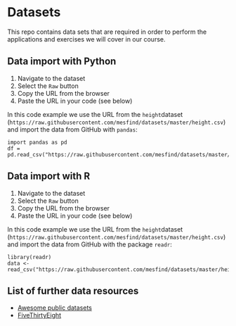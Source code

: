 # Datasets

This repo contains data sets that are required in order to perform the applications and exercises we will cover in our course. 

## Data import with Python

 1) Navigate to the dataset 
 2) Select the `Raw` button 
 3) Copy the URL from the browser
 4) Paste the URL in your code (see below) 
 
In this code example we use the URL from the `height`dataset (`https://raw.githubusercontent.com/mesfind/datasets/master/height.csv`) and import the data from GitHub with `pandas`: 

```{python}
import pandas as pd
df = pd.read_csv("https://raw.githubusercontent.com/mesfind/datasets/master/height.csv")
```

## Data import with R

 1) Navigate to the dataset 
 2) Select the `Raw` button 
 3) Copy the URL from the browser
 4) Paste the URL in your code (see below) 
 
In this code example we use the URL from the `height`dataset (`https://raw.githubusercontent.com/mesfind/datasets/master/height.csv`) and import the data from GitHub with the package `readr`: 

```{r}
library(readr)
data <- read_csv("https://raw.githubusercontent.com/mesfind/datasets/master/height.csv")
```

## List of further data resources

- [Awesome public datasets](https://github.com/awesomedata/awesome-public-datasets)
- [FiveThirtyEight](https://data.fivethirtyeight.com)
